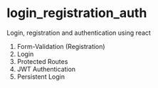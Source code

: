 # login_registration_auth
Login, registration and authentication using react 

1. Form-Validation (Registration)
2. Login
3. Protected Routes
4. JWT Authentication
5. Persistent Login
